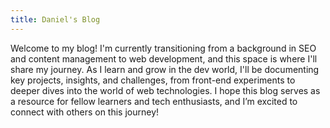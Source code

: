 ```yaml
---
title: Daniel's Blog
---
```


Welcome to my blog! I'm currently transitioning from a background in SEO and content management to web development, and this space is where I'll share my journey. As I learn and grow in the dev world, I'll be documenting key projects, insights, and challenges, from front-end experiments to deeper dives into the world of web technologies. I hope this blog serves as a resource for fellow learners and tech enthusiasts, and I’m excited to connect with others on this journey!
